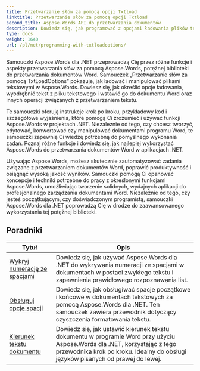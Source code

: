 ```yaml
---
title: Przetwarzanie słów za pomocą opcji Txtload
linktitle: Przetwarzanie słów za pomocą opcji Txtload
second_title: Aspose.Words API do przetwarzania dokumentów
description: Dowiedz się, jak programować z opcjami ładowania plików tekstowych w Aspose.Words dla .NET. Dowiedz się, jak określić kodowanie, ignorować nieznane znaki, obsługiwać podziały wierszy i nie tylko, dzięki samouczkom krok po kroku i przykładowemu kodowi w języku C#.
type: docs
weight: 1640
url: /pl/net/programming-with-txtloadoptions/
---
```

Samouczki Aspose.Words dla .NET przeprowadzą Cię przez różne funkcje i aspekty przetwarzania słów za pomocą Aspose.Words, potężnej biblioteki do przetwarzania dokumentów Word. Samouczek „Przetwarzanie słów za pomocą TxtLoadOptions” pokazuje, jak ładować i manipulować plikami tekstowymi w Aspose.Words. Dowiesz się, jak określić opcje ładowania, wyodrębnić tekst z pliku tekstowego i wstawić go do dokumentu Word oraz innych operacji związanych z przetwarzaniem tekstu.

Te samouczki oferują instrukcje krok po kroku, przykładowy kod i szczegółowe wyjaśnienia, które pomogą Ci zrozumieć i używać funkcji Aspose.Words w projektach .NET. Niezależnie od tego, czy chcesz tworzyć, edytować, konwertować czy manipulować dokumentami programu Word, te samouczki zapewnią Ci wiedzę potrzebną do pomyślnego wykonania zadań. Poznaj różne funkcje i dowiedz się, jak najlepiej wykorzystać Aspose.Words do przetwarzania dokumentów Word w aplikacjach .NET.

Używając Aspose.Words, możesz skutecznie zautomatyzować zadania związane z przetwarzaniem dokumentów Word, poprawić produktywność i osiągnąć wysoką jakość wyników. Samouczki pomogą Ci opanować koncepcje i techniki potrzebne do pracy z określonymi funkcjami Aspose.Words, umożliwiając tworzenie solidnych, wydajnych aplikacji do profesjonalnego zarządzania dokumentami Word. Niezależnie od tego, czy jesteś początkującym, czy doświadczonym programistą, samouczki Aspose.Words dla .NET poprowadzą Cię w drodze do zaawansowanego wykorzystania tej potężnej biblioteki.

 ## Poradniki
| Tytuł | Opis |
| --- | --- |
| [Wykryj numerację ze spacjami](./detect-numbering-with-whitespaces/) | Dowiedz się, jak używać Aspose.Words dla .NET do wykrywania numeracji ze spacjami w dokumentach w postaci zwykłego tekstu i zapewnienia prawidłowego rozpoznawania list. |
| [Obsługuj opcje spacji](./handle-spaces-options/) | Dowiedz się, jak obsługiwać spacje początkowe i końcowe w dokumentach tekstowych za pomocą Aspose.Words dla .NET. Ten samouczek zawiera przewodnik dotyczący czyszczenia formatowania tekstu. |
| [Kierunek tekstu dokumentu](./document-text-direction/) | Dowiedz się, jak ustawić kierunek tekstu dokumentu w programie Word przy użyciu Aspose.Words dla .NET, korzystając z tego przewodnika krok po kroku. Idealny do obsługi języków pisanych od prawej do lewej. |